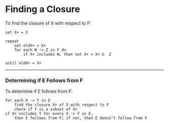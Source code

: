 # Finding a Closure

To find the closure of X with respect to F:

```
set X+ = X

repeat
    set oldX+ = X+
    for each W -> Z in F do
        if X+ includes W, then set X+ = X+ U  Z

until oldX+ = X+
```

***

### Determining if E Follows from F

To determine if E follows from F:

```
for each X -> Y in E
    find the closure X+ of X with respect to F
    check if Y is a subset of X+
if X+ includes Y for every X -> Y in E,
    then E follows from F; if not, then E doesn’t follow from F
```
